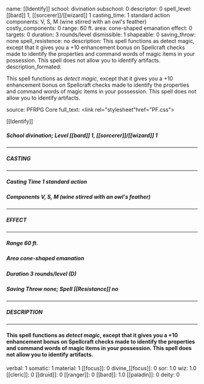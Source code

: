 name: [[Identify]]
school: divination
subschool: 0
descriptor: 0
spell_level: [[bard]] 1, [[sorcerer]]/[[wizard]] 1
casting_time: 1 standard action
components: V, S, M (wine stirred with an owl's feather)
costly_components: 0
range: 60 ft.
area: cone-shaped emanation
effect: 0
targets: 0
duration: 3 rounds/level
dismissible: 1
shapeable: 0
saving_throw: none
spell_resistence: no
description: This spell functions as detect magic, except that it gives you a +10 enhancement bonus on Spellcraft checks made to identify the properties and command words of magic items in your possession. This spell does not allow you to identify artifacts.
description_formated: <p>This spell functions as <i>detect magic</i>, except that it gives you a +10 enhancement bonus on Spellcraft checks made to identify the properties and command words of magic items in your possession. This spell does not allow you to identify artifacts.</p>
source: PFRPG Core
full_text: <link rel="stylesheet"href="PF.css"><div class="heading"><p class="alignleft">[[Identify]]</p><div style="clear: both;"></div></div><div><h5><b>School </b>divination; <b>Level </b>[[bard]] 1, [[sorcerer]]/[[wizard]] 1</h5></div><hr/><div><h5><b>CASTING</b></h5></div><hr/><div><h5><b>Casting Time </b>1 standard action</h5><h5><b>Components </b>V, S, M (wine stirred with an owl's feather)</h5></div><hr/><div><h5><b>EFFECT</b></h5></div><hr/><div><h5><b>Range </b>60 ft.</h5><h5><b>Area </b>cone-shaped emanation</h5><h5><b>Duration </b>3 rounds/level (D)</h5><h5><b>Saving Throw </b>none; <b>Spell [[Resistance]] </b>no</h5></div><hr/><div><h5><b>DESCRIPTION</b></h5></div><hr/><div><h4><p>This spell functions as <i>detect magic</i>, except that it gives you a +10 enhancement bonus on Spellcraft checks made to identify the properties and command words of magic items in your possession. This spell does not allow you to identify artifacts.</p></h4></div>
verbal: 1
somatic: 1
material: 1
[[focus]]: 0
divine_[[focus]]: 0
sor: 1.0
wiz: 1.0
[[cleric]]: 0
[[druid]]: 0
[[ranger]]: 0
[[bard]]: 1.0
[[paladin]]: 0
deity: 0
